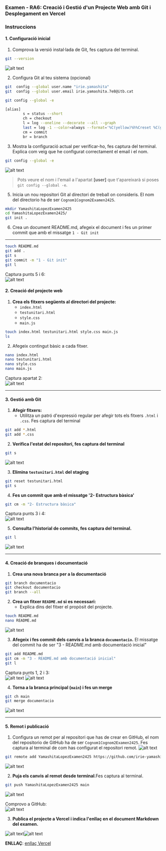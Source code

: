 ### **Examen - RA6: Creació i Gestió d'un Projecte Web amb Git i Desplegament en Vercel**


### **Instruccions**

#### **1. Configuració inicial**

1. Comprova la versió instal·lada de Git, fes captura del terminal.
```bash
git --version
```
![alt text](src/1_2_version.png)  

2. Configura Git al teu sistema (opcional)
```bash
git  config --global user.name "irie.yamashita"
git  config --global user.email irie.yamashita.7e8@itb.cat

git config --global -e

[alias]
        s = status --short
        ch = checkout
        l = log --oneline --decorate --all --graph
        last = log -1 --color=always --format='%C(yellow)%h%Creset %C(green)%s%Creset -> %C(blue)%an%Creset (%ad)'
        cm = commit
        br = branch
```

3. Mostra la configuració actual per verificar-ho, fes captura del terminal. Explica com veig que he configurat correctament el email i el nom.
```bash
git config --global -e
```
![alt text](src/1_3_config.png)  

> Pots veure el nom i l'email a l'apartat **[user]** que t'apareixarà si poses `git config --global -e`.

5. Inicia un nou repositori Git al directori de treball on consideris. El nom del directorio ha de ser `Cognom1Cognom2Examen2425`.

```bash
mkdir YamashitaLopezExamen2425
cd YamashitaLopezExamen2425/
git init .
```

6. Crea un document README.md, afegeix el document i fes un primer commit que amb el missatge `1 - Git init`
---

```bash
touch README.md
git add .
git s
git commit -m "1 - Git init"
git l
```

Captura punts 5 i 6:  
![alt text](src/1_4_gitInit.png)  


#### **2. Creació del projecte web**

1. **Crea els fitxers següents al directori del projecte:**  
   - `index.html`
   - `testunitari.html`
   - `style.css`  
   - `main.js`  

```bash
touch index.html testunitari.html style.css main.js
ls
```
2. Afegeix contingut bàsic a cada fitxer.
```bash
nano index.html 
nano testunitari.html 
nano style.css 
nano main.js 
```
Captura apartat 2:  
![alt text](src/2_fitxers.png)

---


#### **3. Gestió amb Git**

1. **Afegir fitxers:**  
   - Utilitza un patró d'expressió regular per afegir tots els fitxers `.html` i `.css`. Fes captura del terminal   

```bash
git add *.html
git add *.css
```
2. **Verifica l'estat del repositori, fes captura del terminal**  

```bash
git s
```
![alt text](src/3_1_2_add.png)  

3. **Elimina `testunitari.html` del staging**  
```bash
git reset testunitari.html
git s
```

4. **Fes un commit que amb el missatge '2- Estructura bàsica'**  
```bash
git cm -m "2- Estructura bàsica"
```

Captura punts 3 i 4:  
 ![alt text](src/3_3_reset.png)
 
 5. **Consulta l'historial de commits, fes captura del terminal.**
```bash
git l
```
 ![alt text](src/3_4_commit.png)  

---

#### **4. Creació de branques i documentació**

1. **Crea una nova branca per a la documentació** 
```bash
git branch documentacio
git checkout documentacio
git branch --all
```

2. **Crea un fitxer `README.md` si es necessari:**  
   - Explica dins del fitxer el propòsit del projecte.  

```bash
touch README.md
nano README.md 
```

![alt text](src/4_nanoREADME.png)  

3. **Afegeix i fes commit dels canvis a la branca `documentacio`.**
El missatge del commit ha de ser "3 - README.md amb documentació inicial"
```bash
git add README.md 
git cm -m "3 - README.md amb documentació inicial"
git l
```

Captura punts 1, 2 i 3:   
![alt text](src/4_addREADME.png)
![alt text](src/4_Commit.png)

4. **Torna a la branca principal (`main`) i fes un merge** 
```bash
git ch main
git merge documentacio
```

![alt text](src/4_merge.png)  

   
---

#### **5. Remot i publicació**

1. Configura un remot per al repositori que has de crear en GitHub, el nom del repositorio de GitHub ha de ser `Cognom1Cognom2Examen2425`. Fes captura al terminal de com has configurat el repositori remot.
![alt text](src/5_1_repoGithub.png)  

```bash
git remote add YamashitaLopezExamen2425 https://github.com/irie-yamashita/YamashitaLopezExamen2425.git
```

![alt text](src/5_1_addRemote.png)  

2. **Puja els canvis al remot desde terminal**.Fes captura al terminal.

```bash
git push YamashitaLopezExamen2425 main
```
![alt text](src/5_2_push.png)  

Comprovo a GitHub:  
![alt text](src/5_2_pushFet.png)  

3. **Publica el projecte a Vercel i indica l'enllaç en el document Markdown del examen.**

![alt text](src/5_4_vercel.png)![alt text](src/5_4_vercel2.png)


**ENLLAÇ**: [enllaç Vercel](https://yamashita-lopez-examen2425.vercel.app/)  
